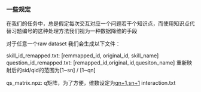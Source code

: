 ### 一些规定

在我们的任务中，总是假定每次交互对应一个问题若干个知识点，而使用知识点代替习题编号的这种处理方法我们视为一种数据降维的手段

对于任意一个raw dataset
我们会生成以下文件：

skill_id_remapped.txt: [remmapped_id, original_id, skill_name]
question_id_remapped.txt: [remapped_id,original_id,quesiton_name]
重新映射后的sid/qid的范围为[1~sn] / [1~qn]

qs_matrix.npz: q矩阵，为了方便，维数设定为[qn+1,sn+1](因为之前预处理的下标从1开始的)
interaction.txt